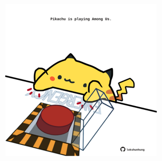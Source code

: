 <!-- built at 05/08/2023, 20:00:46 UTC -->
<p align="center">
  <img width="500" height="500" src="./ReadmeImage.svg">
</p>
